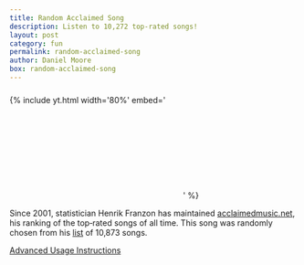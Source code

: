 ```yaml
---
title: Random Acclaimed Song
description: Listen to 10,272 top-rated songs!
layout: post
category: fun
permalink: random-acclaimed-song
author: Daniel Moore
box: random-acclaimed-song
---
```


<h3 id="song-title"></h3>

{% include yt.html width='80%' embed='
<iframe id="song" frameborder="0" allowfullscreen></iframe>
' %}

<p id="description">Since 2001, statistician Henrik Franzon has maintained <a href="http://acclaimedmusic.net">acclaimedmusic.net</a>, his ranking of the top&#8209;rated songs of all time. This song was randomly chosen from his <a href="http://www.acclaimedmusic.net/history_songs.htm">list</a> of 10,873 songs.</p>

<p id="next-song"></p>

<a href="javascript:;" id="dropdown" target="_self">Advanced Usage Instructions</a>
<div id="instructions" style="display:none;">
    <p>You can filter the song selection! Examples &ndash;</p>
    <ul>
        <li>
            <a target="_self" href="?year=19[6-7][0-9]">Songs released in the 1960's and 1970's.</a>
        </li>
        <li>
            <a target="_self" href="?artist=Jimi+Hendrix">Songs by Jimi Hendrix.</a>
        </li>
        <li>
            <a target="_self" href="?song=never.gonna.give.you">The greatest song of all time.</a>
        </li>
        <li>
            <a target="_self" href="?genre=new.wave&year=198.">New wave songs from the 1980's.</a>
        </li>
    </ul>
   <p>Also note that each artist's name and most songs' names are a link to their Wikipedia page. To see a song's genres, hit <code class="language-plaintext highlighter-rouge">Ctrl + Shift + J</code> to open the browser console.</p>
</div>

<script src="/js/URI.js"></script>
<script src="/js/songs.js"></script>
<script>
    const is_firefox = typeof(InstallTrigger) !== "undefined"
    const next_song = document.querySelector("#next-song")
    next_song.innerHTML = is_firefox ? `Click <a href='${window.location.href}' target='_self'>here</a> for another!` : "Refresh the page for another!"

    function random(x) { return Math.floor(x * Math.random()) }
    function choice(a) { return a[random(a.length)] }
    function wiki_link(title) {
        if (title.startsWith("http")) {
            return title
        }
        const escaped = title.replace(/ /g, "_").replace(/'/g, "&#39;")
        return `https://en.wikipedia.org/wiki/${escaped}`
    }
    const iframe = document.querySelector("#song");
    const title = document.querySelector("#song-title");
    const params = new URI(window.location.href).search(true)
    var pool = songs
    var regex = ""
    try {
    if ("artist" in params) {
        pool = pool.filter(s => new RegExp(params.artist, "i").exec(s.split("|")[0]) !== null)
    }
    if ("song" in params) {
        pool = pool.filter(s => new RegExp(params.song, "i").exec(s.split("|")[1]) !== null)
    }
    if ("year" in params) {
        pool = pool.filter(s => new RegExp(params.year, "i").exec(s.split("|")[2]) !== null)
    }
    if ("genre" in params) {
        pool = pool.filter(s => new RegExp(params.genre, "i").exec(s.split("|")[6]) !== null)
    }
    } catch (e) { }
    if (pool.length === 0) { pool = songs }
    if (pool.length !== songs.length) {
        pool.sort()
        console.log(pool.map(s => s.split("|").slice(0,3).concat(s.split("|").slice(6,7))))
    }
    const info = choice(pool).split("|")
    const infoLog = info.slice(0,3).concat(info.slice(6,7))
    for (let i = 0; i < infoLog.length; i++) { console.log(infoLog[i]) }
    iframe.src = info[3].startsWith("http") ? info[3] : `https://youtube.com/embed/${info[3]}`
    const wikiLink = `<a style='text-decoration:none;border-bottom:none;' href=${wiki_link(info[4])}>${info[0]}</a>`
    const songLink = info[7] == '' ? info[1] : `<a style='text-decoration:none;border-bottom:none;' href=${wiki_link(info[7])}>${info[1]}</a>`
    title.innerHTML = `${wikiLink} - ${songLink} (${info[2]})`
    document.title  = `${info[0]} - ${info[1]} (${info[2]})`
</script>

<br>
<br>
<br>
